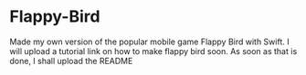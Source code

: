 Flappy-Bird
===========
Made my own version of the popular mobile game Flappy Bird with Swift. 
I will upload a tutorial link on how to make flappy bird soon. As soon as that is done, I shall upload the README

